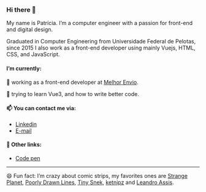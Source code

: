 ### Hi there 👋
My name is Patrícia. I’m a computer engineer with a passion for front-end and digital design.

Graduated in Computer Engineering from Universidade Federal de Pelotas, since 2015 I also work as a front-end developer using mainly Vuejs, HTML, CSS, and JavaScript.

#### I’m currently:
🔭 working as a front-end developer at [Melhor Envio](https://melhorenvio.com.br/).

🌱 trying to learn Vue3, and how to write better code.
 
 
#### 📫 You can contact me via:
- [Linkedin](https://www.linkedin.com/in/pm-ribeiro/)
- [E-mail](patricia.mr3.14@gmail.com)

#### 🔗 Other links:
- [Code pen](https://codepen.io/pm-ribeiro)


---

😄 Fun fact: I’m crazy about comic strips, my favorites ones are [Strange Planet](https://www.instagram.com/nathanwpylestrangeplanet), [Poorly Drawn Lines](https://www.instagram.com/poorlydrawnlines), [Tiny Snek](https://www.instagram.com/tinysnekcomics/), [ketnipz](https://www.instagram.com/ketnipz) and [Leandro Assis](https://www.instagram.com/leandro_assis_ilustra/).

<!--
**pm-ribeiro/pm-ribeiro** is a ✨ _special_ ✨ repository because its `README.md` (this file) appears on your GitHub profile.

Here are some ideas to get you started:
- 🔭 I’m currently working ...
- 🌱 I’m currently learning ...
- 👯 I’m looking to collaborate on ...
- 🤔 I’m looking for help with ...
- 💬 Ask me about ...
- 📫 How to reach me: ...
- 😄 Pronouns: ...
- ⚡ Fun fact: ...
-->
